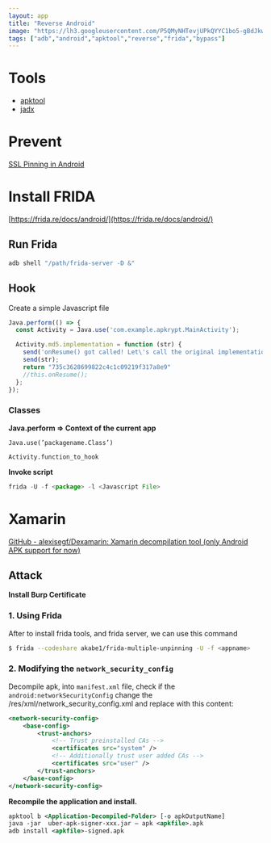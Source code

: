 ```yaml
---
layout: app
title: "Reverse Android"
image: "https://lh3.googleusercontent.com/P5QMyNHTevjUPkQYYC1bo5-gBdJkwOqgXpIwL80JgIm4CO-yzK32OOX3pr7y8b9YNhXQZotdsgD7JLolmWZx5BkvEvZwofL7I8CLHBOINY5O09KlrQ=rwa-s0"
tags: ["adb","android","apktool","reverse","frida","bypass"]
---
```


# Tools 

* [apktool](https://apktool.org/)
* [jadx](https://github.com/skylot/jadx)

# Prevent

[SSL Pinning in Android](https://medium.com/@anandgaur22/ssl-pinning-in-android-14851dc41703)

# Install FRIDA

[https://frida.re/docs/android/](https://frida.re/docs/android/)

## Run Frida

```bash
adb shell "/path/frida-server -D &"
```

## Hook

Create a simple Javascript file

```javascript
Java.perform(() => {
  const Activity = Java.use('com.example.apkrypt.MainActivity');

  Activity.md5.implementation = function (str) {
    send('onResume() got called! Let\'s call the original implementation');
    send(str);
    return "735c3628699822c4c1c09219f317a8e9"
    //this.onResume();
  };
});
```

### Classes

**Java.perform ⇒ Context of the current app**

`Java.use(’packagename.Class’)`

`Activity.function_to_hook`

**Invoke script**

```jsx
frida -U -f <package> -l <Javascript File>
```

# Xamarin

[GitHub - alexisegf/Dexamarin: Xamarin decompilation tool (only Android APK support for now)](https://github.com/alexisegf/Dexamarin?tab=readme-ov-file)

## Attack

**Install Burp Certificate**

### 1. Using Frida

After to install frida tools, and frida server, we can use this command

```bash
$ frida --codeshare akabe1/frida-multiple-unpinning -U -f <appname>
```

### 2. Modifying the `network_security_config`

Decompile apk, into `manifest.xml` file, check if the `android:networkSecurityConfig` change the /res/xml/network_security_config.xml and replace with this content:

```xml
<network-security-config> 
    <base-config> 
        <trust-anchors> 
            <!-- Trust preinstalled CAs --> 
            <certificates src="system" /> 
            <!-- Additionally trust user added CAs --> 
            <certificates src="user" /> 
        </trust-anchors> 
    </base-config> 
</network-security-config>
```

**Recompile the application and install.**

```xml
apktool b <Application-Decompiled-Folder> [-o apkOutputName]
java -jar  uber-apk-signer-xxx.jar — apk <apkfile>.apk
adb install <apkfile>-signed.apk
```